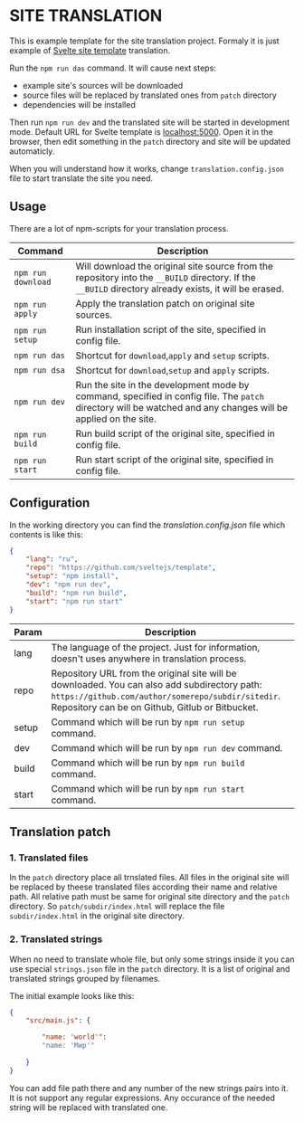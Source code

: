 # SITE TRANSLATION

This is example template for the site translation project. Formaly it is just example of [Svelte site template](https://github.com/sveltejs/template) translation.

Run the `npm run das` command. It will cause next steps:

* example site's sources will be downloaded
* source files will be replaced by translated ones from `patch` directory
* dependencies will be installed


Then run `npm run dev` and the translated site will be started in development mode. Default URL for Svelte template is [localhost:5000](http://localhost:5000). Open it in the browser, then edit something in the `patch` directory and site will be updated automaticly.

When you will understand how it works, change `translation.config.json` file to start translate the site you need.

## Usage

There are a lot of npm-scripts for your translation process.

|Command|Description|
|-------|-----------|
|`npm run download`| Will download the original site source from the repository into the `__BUILD` directory. If the `__BUILD` directory already exists, it will be erased.|
|`npm run apply`|Apply the translation patch on original site sources.|
|`npm run setup`| Run installation script of the site, specified in config file.|
|`npm run das`| Shortcut for `download`,`apply` and `setup` scripts.|
|`npm run dsa`| Shortcut for `download`,`setup` and `apply` scripts.|
|`npm run dev`| Run the site in the development mode by command, specified in config file. The `patch` directory will be watched and any changes will be applied on the site.|
|`npm run build`| Run build script of the original site, specified in config file.|
|`npm run start`| Run start script of the original site, specified in config file.|


## Configuration

In the working directory you can find the *translation.config.json* file which contents is like this:

```json
{
    "lang": "ru",
    "repo": "https://github.com/sveltejs/template",
    "setup": "npm install",
    "dev": "npm run dev",
    "build": "npm run build",
    "start": "npm run start"
}
```

|Param|Description|
|-----|-----------|
|lang | The language of the project. Just for information, doesn't uses anywhere in translation process.|
|repo | Repository URL from the original site will be downloaded. You can also add subdirectory path: `https://github.com/author/somerepo/subdir/sitedir`. Repository can be on Github, Gitlub or Bitbucket.|
|setup | Command which will be run by `npm run setup` command.|
|dev | Command which will be run by `npm run dev` command.|
|build | Command which will be run by `npm run build` command.|
|start | Command which will be run by `npm run start` command.|

## Translation patch

### 1. Translated files

In the `patch` directory place all trnslated files. All files in the original site will be replaced by theese translated files according their name and relative path. All relative path must be same for original site directory and the `patch` directory. So `patch/subdir/index.html` will replace the file `subdir/index.html` in the original site directory.

### 2. Translated strings

When no need to translate whole file, but only some strings inside it you can use special `strings.json` file in the `patch` directory. It is a list of original and translated strings grouped by filenames.

The initial example looks like this:
```json
{
    "src/main.js": {

        "name: 'world'": 
        "name: 'Мир'"
        
    }
}
```
You can add file path there and any number of the new strings pairs into it. It is not support any regular expressions. Any occurance of the needed string will be replaced with translated one.
